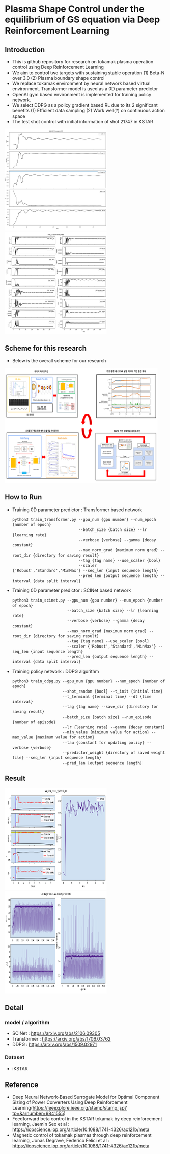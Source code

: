# Plasma Shape Control under the equilibrium of GS equation via Deep Reinforcement Learning
## Introduction
- This is github repository for research on tokamak plasma operation control using Deep Reinforcement Learning
- We aim to control two targets with sustaining stable operation
(1) Beta-N over 3.0
(2) Plasma boundary shape control
- We replace tokamak environment by neural network based virtual environment. Transformer model is used as a 0D parameter predictor
- OpenAI gym based environment is implemented for training policy network. 
- We select DDPG as a policy gradient based RL due to its 2 significant benefits
(1) Efficient data sampling 
(2) Work well(?) on continuous action space
- The test shot control with initial information of shot 21747 in KSTAR

<div>
    <p float = 'left'>
        <img src="/image/shot_21474_operation_0D.png"  width="320" height="320">
        <img src="/image/shot_21474_operation_control.png"  width="320" height="320">
    </p>
</div>

## Scheme for this research
- Below is the overall scheme for our research
<div>
    <p float = 'left'>
        <img src="/image/scheme.png"  width="480" height="360">
    </p>
</div>

## How to Run
- Training 0D parameter predictor : Transformer based network
    ```
    python3 train_transformer.py --gpu_num {gpu number} --num_epoch {number of epoch}
                                 --batch_size {batch size} --lr {learning rate}
                                 --verbose {verbose} --gamma {decay constant}
                                 --max_norm_grad {maximum norm grad} --root_dir {directory for saving result}
                                 --tag {tag name} --use_scaler {bool}
                                 --scaler {'Robust','Standard','MinMax'} --seq_len {input sequence length}
                                 --pred_len {output sequence length} --interval {data split interval}
    ```
- Training 0D parameter predictor : SCINet based network
    ```
    python3 train_scinet.py --gpu_num {gpu number} --num_epoch {number of epoch}
                            --batch_size {batch size} --lr {learning rate}
                            --verbose {verbose} --gamma {decay constant}
                            --max_norm_grad {maximum norm grad} --root_dir {directory for saving result}
                            --tag {tag name} --use_scaler {bool}
                            --scaler {'Robust','Standard','MinMax'} --seq_len {input sequence length}
                            --pred_len {output sequence length} --interval {data split interval}
    ```
- Training policy network : DDPG algorithm
    ```
    python3 train_ddpg.py --gpu_num {gpu number} --num_epoch {number of epoch}
                          --shot_random {bool} --t_init {initial time}
                          --t_terminal {terminal time} --dt {time interval}
                          --tag {tag name} --save_dir {directory for saving result}
                          --batch_size {batch size} --num_episode {number of episode}
                          --lr {learning rate} --gamma {decay constant}
                          --min_value {minimum value for action} --max_value {maximum value for action}
                          --tau {constant for updating policy} --verbose {verbose}
                          --predictor_weight {directory of saved weight file} --seq_len {input sequence length}
                          --pred_len {output sequence length}
    ```
## Result
<div>
    <p float = 'left'>
        <img src="/image/SAC_shot_21747_operation_0D.png"  width="320" height="320">
        <img src="/image/SAC_episode_reward.png"  width="320" height="320">
    </p>
</div>

## Detail
### model / algorithm
- SCINet : https://arxiv.org/abs/2106.09305
- Transformer : https://arxiv.org/abs/1706.03762
- DDPG : https://arxiv.org/abs/1509.02971

### Dataset
- iKSTAR 

## Reference
- Deep Neural Network-Based Surrogate Model for Optimal Component Sizing of Power Converters Using Deep Reinforcement Learning(https://ieeexplore.ieee.org/stamp/stamp.jsp?tp=&arnumber=9841555)
- Feedforward beta control in the KSTAR tokamak by deep reinforcement learning, Jaemin Seo et al : https://iopscience.iop.org/article/10.1088/1741-4326/ac121b/meta
- Magnetic control of tokamak plasmas through deep reinforcement learning, Jonas Degrave, Federico Felici et al : https://iopscience.iop.org/article/10.1088/1741-4326/ac121b/meta